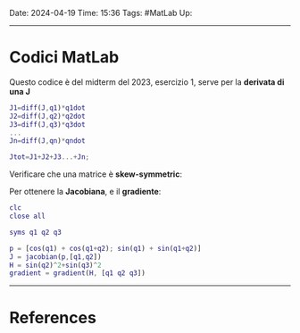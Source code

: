 Date: 2024-04-19
Time: 15:36
Tags: #MatLab 
Up: 

---
# Codici MatLab

Questo codice è del midterm del 2023, esercizio 1, serve per la **derivata di una J**
``` MATLAB
J1=diff(J,q1)*q1dot
J2=diff(J,q2)*q2dot
J3=diff(J,q3)*q3dot
...
Jn=diff(J,qn)*qndot

Jtot=J1+J2+J3...+Jn;
```

Verificare che una matrice è **skew-symmetric**:

Per ottenere la **Jacobiana**, e il **gradiente**:
``` MATLAB
clc
close all

syms q1 q2 q3

p = [cos(q1) + cos(q1+q2); sin(q1) + sin(q1+q2)]
J = jacobian(p,[q1,q2])
H = sin(q2)^2+sin(q3)^2
gradient = gradient(H, [q1 q2 q3])
```



---
# References
